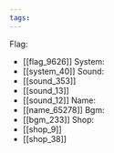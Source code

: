 ```yaml
---
tags:
---
```

Flag:
- [[flag_9626]]
System:
- [[system_40]]
Sound:
- [[sound_353]]
- [[sound_13]]
- [[sound_12]]
Name:
- [[name_65278]]
Bgm:
- [[bgm_233]]
Shop:
- [[shop_9]]
- [[shop_38]]
